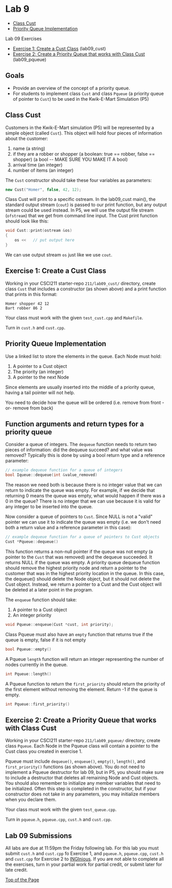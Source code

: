 # Lab 9

* [Class Cust](#class-cust)
* [Priority Queue Implementation](#priority-queue-implementation)

Lab 09 Exercises
* [Exercise 1: Create a Cust Class](#exercise-1-create-a-cust-class) (lab09_cust)
* [Exercise 2: Create a Priority Queue that works with Class Cust](#exercise-2-create-a-priority-queue-that-works-with-class-cust) (lab09_pqueue)

## Goals

* Provide an overview of the concept of a priority queue.
* For students to implement class `Cust` and class `Pqueue` (a priority queue of pointer to `Cust`) to be used in the Kwik-E-Mart Simulation (P5)

## Class Cust

Customers in the Kwik-E-Mart simulation (P5) will be represented by a simple object (called `Cust`). This object will hold four pieces of information about the customer:
1. name (a string)
2. if they are a robber or shopper (a boolean: true == robber, false == shopper) (a bool -- MAKE SURE YOU MAKE IT A bool)
3. arrival time (an integer)
4. number of items (an integer)<br>

The `Cust` constructor should take these four variables as parameters:
```cpp
new Cust("Homer", false, 42, 12);
```

Class Cust will print to a specific ostream. In the lab09_cust main(), the standard output stream (`cout`) is passed to our print function, but any output stream could be used instead. In P5, we will use the output file stream (`ofstream`) that we get from command line input. The Cust print function should look like this:
```cpp
void Cust::print(ostream &os)
{
    os <<   // put output here
}
```

We can use output stream `os` just like we use `cout`.

## Exercise 1: Create a Cust Class

Working in your CSCI211 starter-repo `211/lab09_cust/` directory, create class `Cust` that includes a constructor (as shown above) and a print function that prints in this format:
```
Homer shopper 42 12
Bart robber 86 2
```
Your class must work with the given `test_cust.cpp` and `Makefile`.<br>

Turn in `cust.h` and `cust.cpp`.

## Priority Queue Implementation

Use a linked list to store the elements in the queue. Each Node must hold:
1. A pointer to a Cust object
2. The priority (an integer)
3. A pointer to the next Node<br>

Since elements are usually inserted into the middle of a priority queue, having a tail pointer will not help.<br>

You need to decide how the queue will be ordered (i.e. remove from front -or- remove from back)<br>

## Function arguments and return types for a priority queue

Consider a queue of integers. The `dequeue` function needs to return two pieces of information: did the dequeue succeed? and what value was removed? Typically this is done by using a bool return type and a reference parameter:
```cpp
// example dequeue function for a queue of integers
bool Iqueue::dequeue(int &value_removed)
```

The reason we need both is because there is no integer value that we can return to indicate the queue was empty. For example, if we decide that returning 0 means the queue was empty, what would happen if there was a 0 in the queue? There is no integer that we can use because it is valid for any integer to be inserted into the queue.<br>

Now consider a queue of pointers to `Cust`. Since NULL is not a "valid" pointer we can use it to indicate the queue was empty (i.e. we don't need both a return value and a reference parameter in this case):
```cpp
// example dequeue function for a queue of pointers to Cust objects
Cust *Pqueue::dequeue()
```
This function returns a non-null pointer if the queue was not empty (a pointer to the `Cust` that was removed) and the dequeue succeeded. It returns NULL if the queue was empty. A priority queue dequeue function should remove the highest priority node and return a pointer to the customer that was in the highest priority location in the queue. In this case, the dequeue() should delete the Node object, but it should not delete the Cust object. Instead, we return a pointer to a Cust and the Cust object will be deleted at a later point in the program.<br>

The `enqueue` function should take:
1. A pointer to a Cust object
2. An integer priority
```cpp
void Pqueue::enqueue(Cust *cust, int priority);
```

Class Pqueue must also have an `empty` function that returns true if the queue is empty, false if it is not empty
```cpp
bool Pqueue::empty()
```

A Pqueue `length` function will return an integer representing the number of nodes currently in the queue.
```cpp
int Pqueue::length()
```

A Pqueue function to return the `first_priority` should return the priority of the first element without removing the element. Return -1 if the queue is empty.
```cpp
int Pqueue::first_priority()
```

## Exercise 2: Create a Priority Queue that works with Class Cust

Working in your CSCI211 starter-repo `211/lab09_pqueue/` directory, create class `Pqueue`. Each Node in the Pqueue class will contain a pointer to the Cust class you created in exercise 1.<br>

Pqueue must include `dequeue()`, `enqueue()`, `empty()`, `length()`, and `first_priority()` functions (as shown above). You do not need to implement a Pqueue destructor for lab 09, but in P5, you should make sure to include a destructor that deletes all remaining Node and Cust objects. You should also remember to initialize any member variables that need to be initialized. Often this step is completed in the constructor, but if your constructor does not take in any parameters, you may initialize members when you declare them.<br>

Your class must work with the given `test_queue.cpp`.<br>

Turn in `pqueue.h`, `pqueue.cpp`, `cust.h` and `cust.cpp`.

## Lab 09 Submissions

All labs are due at 11:59pm the Friday following lab. For this lab you must submit `cust.h` and `cust.cpp` fo Exercise 1, and `pqueue.h`, `pqueue.cpp`, `cust.h` and `cust.cpp` for Exercise 2 to [INGInious](https://inginious.csuchico.edu/). If you are not able to complete all the exercises, turn in your partial work for partial credit, or submit later for late credit.

[Top of the Page](#lab-9)
